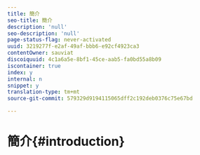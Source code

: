 ```yaml
---
title: 簡介
seo-title: 簡介
description: 'null'
seo-description: 'null'
page-status-flag: never-activated
uuid: 3219277f-e2af-49af-bbb6-e92cf4923ca3
contentOwner: sauviat
discoiquuid: 4c1a6a5e-8bf1-45ce-aab5-fa0bd55a8b09
iscontainer: true
index: y
internal: n
snippet: y
translation-type: tm+mt
source-git-commit: 579329d9194115065dff2c192deb0376c75e67bd

---
```



# 簡介{#introduction}


